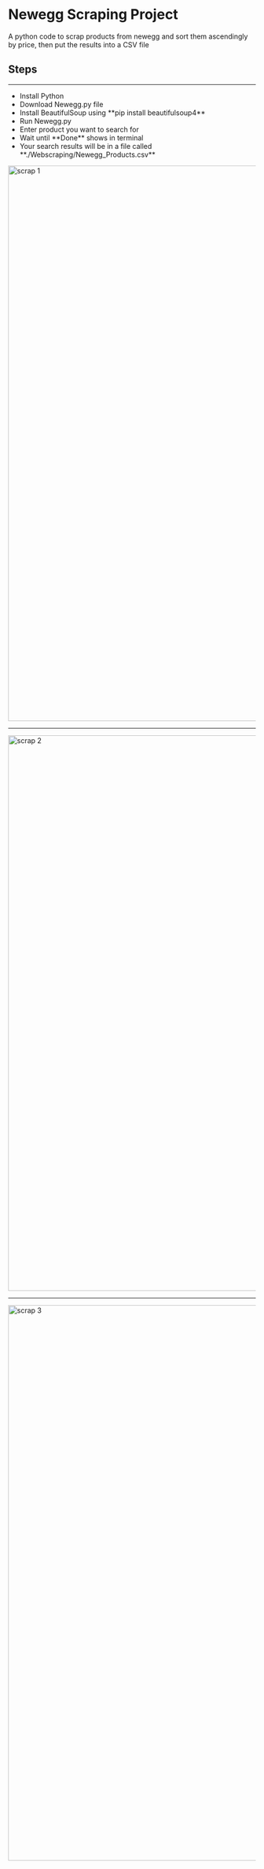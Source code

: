 # Newegg Scraping Project
A python code to scrap products from newegg and sort them ascendingly by price, then put the results into a CSV file

<h2>Steps</h2>
<hr>
<ul>
  <li>Install Python</li>
  <li>Download Newegg.py file</li>
  <li>Install BeautifulSoup using **pip install beautifulsoup4**</li>
  <li>Run Newegg.py</li>
  <li>Enter product you want to search for</li>
  <li>Wait until **Done** shows in terminal</li>
  <li>Your search results will be in a file called **./Webscraping/Newegg_Products.csv**</li>
</ul>

<img width="1128" alt="scrap 1" src="https://user-images.githubusercontent.com/101992888/193993353-53891368-625d-4b18-8071-61a5879b34e4.png">
<hr>
<img width="1128" alt="scrap 2" src="https://user-images.githubusercontent.com/101992888/193993354-21a0051c-9e78-4d49-811e-61a9b02bd895.png">
<hr>
<img width="1128" alt="scrap 3" src="https://user-images.githubusercontent.com/101992888/193993360-81f09b11-eecd-4581-9d74-06a4386ebd65.png">


